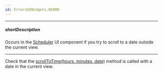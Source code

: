 ```yaml
---
id: ErrorsUIWidgets.W1008
---
```

---
##### shortDescription
Occurs in the [Scheduler](/Documentation/ApiReference/UI_Components/dxScheduler/) UI component if you try to scroll to a date outside the current view.

---
Check that the [scrollToTime(hours, minutes, date)](/api-reference/10%20UI%20Components/dxScheduler/3%20Methods/scrollToTime(hours_minutes_date).md '/Documentation/ApiReference/UI_Components/dxScheduler/Methods/#scrollToTimehours_minutes_date') method is called with a date in the current view.